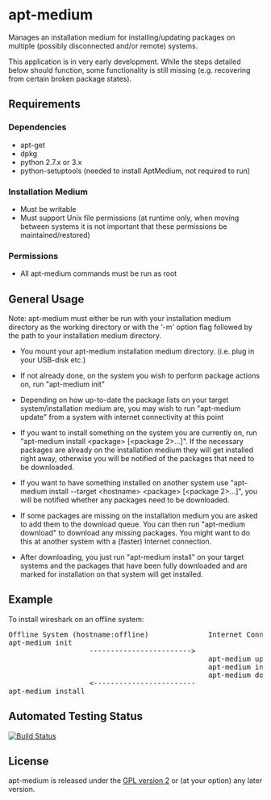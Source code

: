 # apt-medium
Manages an installation medium for installing/updating packages on multiple (possibly disconnected and/or remote) systems.

This application is in very early development. While the steps detailed below should function, some functionality is still missing (e.g. recovering from certain broken package states).
## Requirements
### Dependencies
- apt-get
- dpkg
- python 2.7.x or 3.x
- python-setuptools (needed to install AptMedium, not required to run)
### Installation Medium
- Must be writable
- Must support Unix file permissions (at runtime only, when moving between systems it is not important that these permissions be maintained/restored)
### Permissions
- All apt-medium commands must be run as root

## General Usage
Note: apt-medium must either be run with your installation medium directory as the working directory or with the '-m' option flag followed by the path to your installation medium directory.

* You mount your apt-medium installation medium directory. (i.e. plug in your USB-disk etc.)

* If not already done, on the system you wish to perform package actions on, run "apt-medium init"

* Depending on how up-to-date the package lists on your target system/installation medium are, you may wish to run "apt-medium update" from a system with internet connectivity at this point

* If you want to install something on the system you are currently on, run "apt-medium install \<package\> [\<package 2\>...]". If the necessary packages are already on the installation medium they will get installed right away, otherwise you will be notified of the packages that need to be downloaded.
   
* If you want to have something installed on another system use "apt-medium install --target \<hostname\> \<package\> [\<package 2\>...]", you will be notified whether any packages need to be downloaded.

* If some packages are missing on the installation medium you are asked to add them to the download queue. You can then run "apt-medium download" to download any missing packages. You might want to do this at another system with a (faster) Internet connection.

* After downloading, you just run "apt-medium install" on your target systems and the packages that have been fully downloaded and are marked for installation on that system will get installed.

## Example
To install wireshark on an offline system:
<pre>
Offline System (hostname:offline)              Internet Connected System
apt-medium init
                   ------------------------>
                                               apt-medium update
                                               apt-medium install --target offline wireshark
                                               apt-medium download
                   <------------------------
apt-medium install
</pre>
## Automated Testing Status
[![Build Status](https://github.com/haveagr8day/AptMedium/actions/workflows/apt-medium.yml/badge.svg?branch=master)](https://github.com/haveagr8day/AptMedium/actions/workflows/apt-medium.yml)

## License
apt-medium is released under the [GPL version 2](https://opensource.org/licenses/GPL-2.0) or (at your option) any later version.

